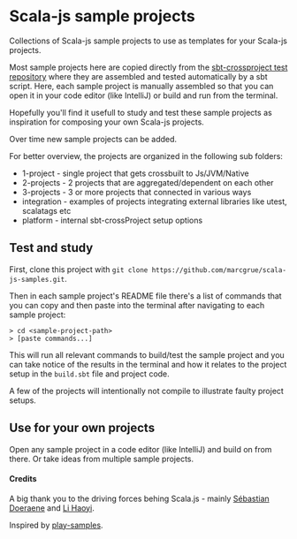 # Scala-js sample projects

Collections of Scala-js sample projects to use as templates for your Scala-js projects.

Most sample projects here are copied directly from the 
[sbt-crossproject test repository](https://github.com/portable-scala/sbt-crossproject/tree/master/sbt-crossproject-test/src/sbt-test/new-api)
where they are assembled and tested automatically by a sbt script. Here, each sample project is manually assembled so that you can
open it in your code editor (like IntelliJ) or build and run from the terminal. 

Hopefully you'll find it usefull to study and test these sample projects as inspiration for composing your own Scala-js projects.

Over time new sample projects can be added.

For better overview, the projects are organized in the following sub folders:

- 1-project - single project that gets crossbuilt to Js/JVM/Native 
- 2-projects - 2 projects that are aggregated/dependent on each other
- 3-projects - 3 or more projects that connected in various ways
- integration - examples of projects integrating external libraries like utest, scalatags etc
- platform - internal sbt-crossProject setup options

## Test and study
First, clone this project with `git clone https://github.com/marcgrue/scala-js-samples.git`.

Then in each sample project's README file there's a list of commands that you can copy and then paste into the terminal 
after navigating to each sample project:

    > cd <sample-project-path>
    > [paste commands...]

This will run all relevant commands to build/test the sample project and you can take notice of the results in the terminal and how it 
relates to the project setup in the `build.sbt` file and project code.

A few of the projects will intentionally not compile to illustrate faulty project setups.

## Use for your own projects
Open any sample project in a code editor (like IntelliJ) and build on from there. Or take ideas from multiple sample projects.


#### Credits
A big thank you to the driving forces behing Scala.js - mainly [Sébastian Doeraene](https://github.com/sjrd) and 
[Li Haoyi](https://github.com/lihaoyi).

Inspired by [play-samples](https://github.com/playframework/play-samples/). 